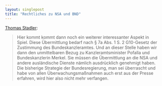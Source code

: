 ```yaml
---
layout: singlepost
title: "Rechtliches zu NSA und BND"
---
```


[Thomas Stadler](http://www.internet-law.de/2013/08/uebermittlung-von-metadaten-an-die-nsa-darf-der-bnd-das.html):

> Hier kommt kommt dann noch ein weiterer interessanter Aspekt in Spiel. Diese Übermittlung bedarf nach § 7a Abs. 1 S. 2 G10-Gesetz der Zustimmung des Bundeskanzleramtes. Und an dieser Stelle haben wir dann den unmittelbaren Bezug zu Kanzleramtsminister Pofalla und Bundeskanzlerin Merkel. Sie müssen die Übermittlung an die NSA und andere ausländische Dienste nämlich ausdrücklich genehmigt haben. Die bisherige Strategie der Bundesregierung, man sei überrascht und habe von allen Überwachungsmaßnahmen auch erst aus der Presse erfahren, wird hier also nicht mehr verfangen.